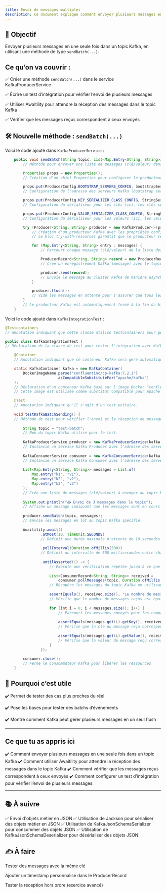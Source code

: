```yaml
---
title: Envoi de messages multiples 
description: Ce document explique comment envoyer plusieurs messages en utilisant Kafka.
---
```


## 🎯 Objectif
Envoyer plusieurs messages en une seule fois dans un topic Kafka, en utilisant une méthode de type `sendBatch(...)`.

## Ce qu’on va couvrir :    

✅ Créer une méthode `sendBatch(...)` dans le service KafkaProducerService  

✅ Écrire un test d’intégration pour vérifier l’envoi de plusieurs messages 

✅ Utiliser Awaitility pour attendre la réception des messages dans le topic Kafka  

✅ Vérifier que les messages reçus correspondent à ceux envoyés 



## 🛠️ Nouvelle méthode : `sendBatch(...)`

Voici le code ajouté dans `KafkaProducerService` :

```java
    public void sendBatch(String topic, List<Map.Entry<String, String>> messages) {
        // Méthode pour envoyer une liste de messages (clé/valeur) dans un topic Kafka donné.

        Properties props = new Properties();
        // Création d'un objet Properties pour configurer le producteur Kafka.

        props.put(ProducerConfig.BOOTSTRAP_SERVERS_CONFIG, bootstrapServers);
        // Configuration de l'adresse des serveurs Kafka (bootstrap servers).

        props.put(ProducerConfig.KEY_SERIALIZER_CLASS_CONFIG, StringSerializer.class.getName());
        // Configuration du sérialiseur pour les clés (ici, les clés sont des chaînes de caractères).

        props.put(ProducerConfig.VALUE_SERIALIZER_CLASS_CONFIG, StringSerializer.class.getName());
        // Configuration du sérialiseur pour les valeurs (ici, les valeurs sont des chaînes de caractères).

        try (Producer<String, String> producer = new KafkaProducer<>(props)) {
            // Création d'un producteur Kafka avec les propriétés configurées.
            // Le bloc try-with-resources garantit que le producteur sera fermé automatiquement.

            for (Map.Entry<String, String> entry : messages) {
                // Parcourt chaque message (clé/valeur) de la liste des messages.

                ProducerRecord<String, String> record = new ProducerRecord<>(topic, entry.getKey(), entry.getValue());
                // Crée un enregistrement Kafka (message) avec le topic, la clé et la valeur spécifiés.

                producer.send(record);
                // Envoie le message au cluster Kafka de manière asynchrone.
            }

            producer.flush();
            // Vide les messages en attente pour s'assurer que tous les messages ont été envoyés avant de fermer le producteur.
        }
        // Le producteur Kafka est automatiquement fermé à la fin du bloc try-with-resources.
    }
```

Voici le code ajouté dans `KafkaIntegrationTest` :

```java
@Testcontainers
// Annotation indiquant que cette classe utilise Testcontainers pour gérer des conteneurs Docker dans les tests.

public class KafkaIntegrationTest {
// Déclaration de la classe de test pour tester l'intégration avec Kafka.

    @Container
    // Annotation indiquant que ce conteneur Kafka sera géré automatiquement par Testcontainers.

    static KafkaContainer kafka = new KafkaContainer(
        DockerImageName.parse("confluentinc/cp-kafka:7.2.1")
                       .asCompatibleSubstituteFor("apache/kafka")
    );
    // Déclaration d'un conteneur Kafka basé sur l'image Docker "confluentinc/cp-kafka:7.2.1".
    // Cette image est utilisée comme substitut compatible pour Apache Kafka.

    @Test
    // Annotation indiquant qu'il s'agit d'un test unitaire.
    
    void testKafkaBatchSending() {
    // Méthode de test pour vérifier l'envoi et la réception de messages Kafka en lot.
    
        String topic = "test-batch";
        // Nom du topic Kafka utilisé pour le test.
    
        KafkaProducerService producer = new KafkaProducerService(kafka.getBootstrapServers());
        // Instancie un service Kafka Producer avec l'adresse des serveurs Kafka fournie par le conteneur.
    
        KafkaConsumerService consumer = new KafkaConsumerService(kafka.getBootstrapServers(), "test-group-batch");
        // Instancie un service Kafka Consumer avec l'adresse des serveurs Kafka et un groupe de consommateurs.
    
        List<Map.Entry<String, String>> messages = List.of(
            Map.entry("k1", "v1"),
            Map.entry("k2", "v2"),
            Map.entry("k3", "v3")
        );
        // Crée une liste de messages (clé/valeur) à envoyer au topic Kafka.
    
        System.out.println("📤 Envoi de 3 messages dans le topic");
        // Affiche un message indiquant que les messages sont en cours d'envoi.
    
        producer.sendBatch(topic, messages);
        // Envoie les messages en lot au topic Kafka spécifié.
    
        Awaitility.await()
                .atMost(10, TimeUnit.SECONDS)
                // Définit une durée maximale d'attente de 10 secondes pour que la condition soit remplie.
    
                .pollInterval(Duration.ofMillis(500))
                // Définit un intervalle de 500 millisecondes entre chaque vérification de la condition.
    
                .untilAsserted(() -> {
                    // Exécute une vérification répétée jusqu'à ce que la condition définie soit remplie ou que le délai maximal soit atteint.
    
                    List<ConsumerRecord<String, String>> received =
                        consumer.pollMessages(topic, Duration.ofMillis(500));
                    // Récupère les messages du topic Kafka en utilisant le consommateur, avec un délai d'attente de 500 millisecondes.
    
                    assertEquals(3, received.size(), "Le nombre de messages reçus est incorrect");
                    // Vérifie que le nombre de messages reçus est égal à 3. Si ce n'est pas le cas, le test échoue avec un message d'erreur.
    
                    for (int i = 0; i < messages.size(); i++) {
                        // Parcourt les messages envoyés pour les comparer aux messages reçus.
    
                        assertEquals(messages.get(i).getKey(), received.get(i).key());
                        // Vérifie que la clé du message reçu correspond à la clé du message envoyé.
    
                        assertEquals(messages.get(i).getValue(), received.get(i).value());
                        // Vérifie que la valeur du message reçu correspond à la valeur du message envoyé.
                    }
                });
    
        consumer.close();
        // Ferme le consommateur Kafka pour libérer les ressources.
    }
```



## 🧠 Pourquoi c’est utile

✔️ Permet de tester des cas plus proches du réel   

✔️ Pose les bases pour tester des batchs d’événements  

✔️ Montre comment Kafka peut gérer plusieurs messages en un seul flush 

---

## Ce que tu as appris ici
✔️ Comment envoyer plusieurs messages en une seule fois dans un topic Kafka
✔️ Comment utiliser Awaitility pour attendre la réception des messages dans le topic Kafka
✔️ Comment vérifier que les messages reçus correspondent à ceux envoyés
✔️ Comment configurer un test d’intégration pour vérifier l’envoi de plusieurs messages

---

## 📚 À suivre

✅ Envoi d'objets métier en JSON
✅ Utilisation de Jackson pour sérialiser des objets métier en JSON
✅ Utilisation de KafkaJsonSchemaSerializer pour consommer des objets JSON
✅ Utilisation de KafkaJsonSchemaDeserializer pour désérialiser des objets JSON

## ✍️ À faire

Tester des messages avec la même clé    

Ajouter un timestamp personnalisé dans le ProducerRecord    

Tester la réception hors ordre (exercice avancé)    